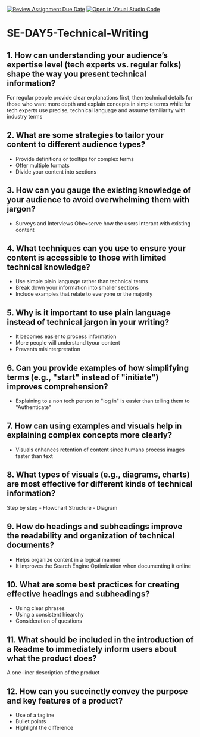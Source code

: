 [![Review Assignment Due Date](https://classroom.github.com/assets/deadline-readme-button-22041afd0340ce965d47ae6ef1cefeee28c7c493a6346c4f15d667ab976d596c.svg)](https://classroom.github.com/a/zsAR-pyY)
[![Open in Visual Studio Code](https://classroom.github.com/assets/open-in-vscode-2e0aaae1b6195c2367325f4f02e2d04e9abb55f0b24a779b69b11b9e10269abc.svg)](https://classroom.github.com/online_ide?assignment_repo_id=18801831&assignment_repo_type=AssignmentRepo)
# SE-DAY5-Technical-Writing
## 1. How can understanding your audience’s expertise level (tech experts vs. regular folks) shape the way you present technical information?

For regular people provide clear explanations first, then technical details for those who want more depth and explain concepts in simple terms while for tech experts use precise, technical language and assume familiarity with industry terms

## 2. What are some strategies to tailor your content to different audience types?

- Provide definitions or tooltips for complex terms
- Offer multiple formats
- Divide your content into sections

## 3. How can you gauge the existing knowledge of your audience to avoid overwhelming them with jargon?

- Surveys and Interviews
Obe=serve how the users interact with existing content

## 4. What techniques can you use to ensure your content is accessible to those with limited technical knowledge?

- Use simple plain language rather than technical terms
- Break down your information into smaller sections
- Include examples that relate to everyone or the majority

## 5. Why is it important to use plain language instead of technical jargon in your writing?

- It becomes easier to process information
- More people will understand tyour content
- Prevents misinterpretation

## 6. Can you provide examples of how simplifying terms (e.g., "start" instead of "initiate") improves comprehension?

- Explaining to a non tech person to "log in" is easier than telling them to "Authenticate"

## 7. How can using examples and visuals help in explaining complex concepts more clearly?

- Visuals enhances retention of content since humans process images faster than text

## 8. What types of visuals (e.g., diagrams, charts) are most effective for different kinds of technical information?

Step by step - Flowchart
Structure - Diagram

## 9. How do headings and subheadings improve the readability and organization of technical documents?

- Helps organize content in a logical manner
- It improves the Search Engine Optimization when documenting it online

## 10. What are some best practices for creating effective headings and subheadings?

- Using clear phrases
- Using a consistent hiearchy
- Consideration of questions

## 11. What should be included in the introduction of a Readme to immediately inform users about what the product does?

A one-liner description of the product

## 12. How can you succinctly convey the purpose and key features of a product?

- Use of a tagline
- Bullet points
- Highlight the difference